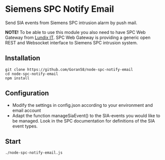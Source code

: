 # Siemens SPC Notify Email

Send SIA events from Siemens SPC intrusion alarm by push mail.

<b>NOTE!</b> To be able to use this module you also need to have SPC Web Gateway from [Lundix IT](http://www.lundix.se/smarta-losningar). SPC Web Gateway is providing a generic open REST and Websocket interface to Siemens SPC intrusion system.

## Installation
      
	git clone https://github.com/Goran58/node-spc-notify-email
	cd node-spc-notify-email
	npm install
	
## Configuration

- Modify the settings in config.json according to your environment and email account
- Adapt the function manageSiaEvent() to the SIA-events you would like to be managed. Look in the SPC documentation for definitions of the SIA event types.

## Start
	./node-spc-notify-email.js
